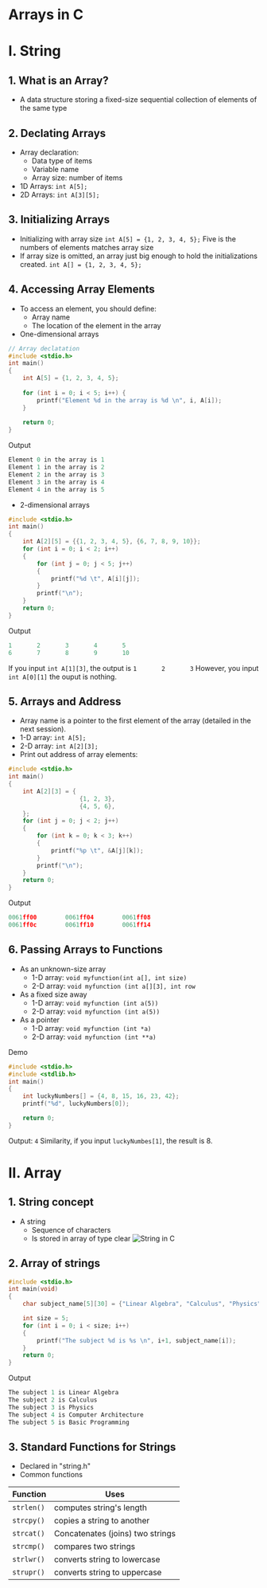 # Arrays in C
# I. String
## 1. What is an Array?
- A data structure storing a fixed-size sequential collection of elements of the same type
## 2. Declating Arrays
- Array declaration:
	- Data type of items
	- Variable name
	- Array size: number of items
- 1D Arrays:
`int A[5];`
- 2D Arrays:
`int A[3][5];`
## 3. Initializing Arrays
- Initializing with array size
`int A[5] = {1, 2, 3, 4, 5};`
Five is the numbers of elements matches array size
- If array size is omitted, an array just big enough to hold the initializations created.
`int A[] = {1, 2, 3, 4, 5};`
## 4. Accessing Array Elements
- To access an element, you should define:
	- Array name
	- The location of the element in the array
- One-dimensional arrays
```c
// Array declatation
#include <stdio.h>
int main()
{
    int A[5] = {1, 2, 3, 4, 5};
    
    for (int i = 0; i < 5; i++) {
        printf("Element %d in the array is %d \n", i, A[i]);
    }
    
    return 0;
}
```
Output
```c
Element 0 in the array is 1          
Element 1 in the array is 2          
Element 2 in the array is 3          
Element 3 in the array is 4          
Element 4 in the array is 5
```
- 2-dimensional arrays
```c
#include <stdio.h>
int main()
{
	int A[2][5] = {{1, 2, 3, 4, 5}, {6, 7, 8, 9, 10}};
	for (int i = 0; i < 2; i++)
	{
		for (int j = 0; j < 5; j++)
		{
			printf("%d \t", A[i][j]);
		}
		printf("\n");
	}
	return 0;
}
```
Output
```c
1       2       3       4       5
6       7       8       9       10
```
If you input `int A[1][3]`, the output is `1       2       3`
However, you input `int A[0][1]` the ouput is nothing.
## 5. Arrays and Address
- Array name is a pointer to the first element of the array (detailed in the next session).
- 1-D array:
`int A[5];` 
- 2-D array:
`int A[2][3];`
- Print out address of array elements:
```c
#include <stdio.h>
int main()
{
	int A[2][3] = {
					{1, 2, 3},
					{4, 5, 6},
	};
	for (int j = 0; j < 2; j++)
	{
		for (int k = 0; k < 3; k++)
		{
			printf("%p \t", &A[j][k]);
		}
		printf("\n");
	}
	return 0;
}
```
Output
```c
0061ff00        0061ff04        0061ff08
0061ff0c        0061ff10        0061ff14
```
## 6. Passing Arrays to Functions
- As an unknown-size array
	- 1-D array: `void myfunction(int a[], int size)`
	- 2-D array: `void myfunction (int a[][3], int row`
- As a fixed size away
	- 1-D array: `void myfunction (int a(5))`
	- 2-D array: `void myfunction (int a(5))`
- As a pointer
	- 1-D array: `void myfunction (int *a)`
	- 2-D array: `void myfunction (int **a)`

Demo
```c
#include <stdio.h>
#include <stdlib.h>
int main()
{
    int luckyNumbers[] = {4, 8, 15, 16, 23, 42};
    printf("%d", luckyNumbers[0]);

    return 0;
}
```
Output: `4`
Similarity, if you input `luckyNumbes[1]`, the result is 8.
# II. Array
## 1. String concept
- A string
	- Sequence of characters
	- Is stored in array of type clear
![String in C](https://cdn.programiz.com/sites/tutorial2program/files/c-string-initialization.jpg)
## 2. Array of strings
```c
#include <stdio.h>
int main(void)
{
	char subject_name[5][30] = {"Linear Algebra", "Calculus", "Physics", "Computer Architecture", "Basic Programming"};

	int size = 5;
	for (int i = 0; i < size; i++)
	{
		printf("The subject %d is %s \n", i+1, subject_name[i]);
	}
	return 0;
}
```
Output
```c
The subject 1 is Linear Algebra
The subject 2 is Calculus
The subject 3 is Physics
The subject 4 is Computer Architecture
The subject 5 is Basic Programming
```
## 3. Standard Functions for Strings
* Declared in "string.h"
* Common functions

| Function | Uses |
| --------- | ----- |
| `strlen()` | computes string's length |
| `strcpy()` | copies a string to another |
| `strcat()` | Concatenates (joins) two strings |
| `strcmp()` | compares two strings |
| `strlwr()` | converts string to lowercase |
| `strupr()` | converts string to uppercase |

